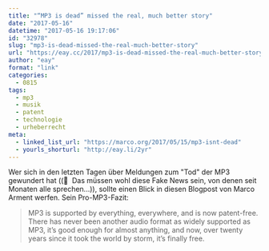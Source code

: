 ```yaml
---
title: "“MP3 is dead” missed the real, much better story"
date: "2017-05-16"
datetime: "2017-05-16 19:17:06"
id: "32978"
slug: "mp3-is-dead-missed-the-real-much-better-story"
url: "https://eay.cc/2017/mp3-is-dead-missed-the-real-much-better-story/"
author: "eay"
format: "link"
categories:
  - 0815
tags:
  - mp3
  - musik
  - patent
  - technologie
  - urheberrecht
meta:
  - linked_list_url: "https://marco.org/2017/05/15/mp3-isnt-dead"
  - yourls_shorturl: "http://eay.li/2yr"
---
```


Wer sich in den letzten Tagen über Meldungen zum "Tod" der MP3 gewundert hat ((🤔  Das müssen wohl diese Fake News sein, von denen seit Monaten alle sprechen...)), sollte einen Blick in diesen Blogpost von Marco Arment werfen. Sein Pro-MP3-Fazit:

> MP3 is supported by everything, everywhere, and is now patent-free. There has never been another audio format as widely supported as MP3, it’s good enough for almost anything, and now, over twenty years since it took the world by storm, it’s finally free.
